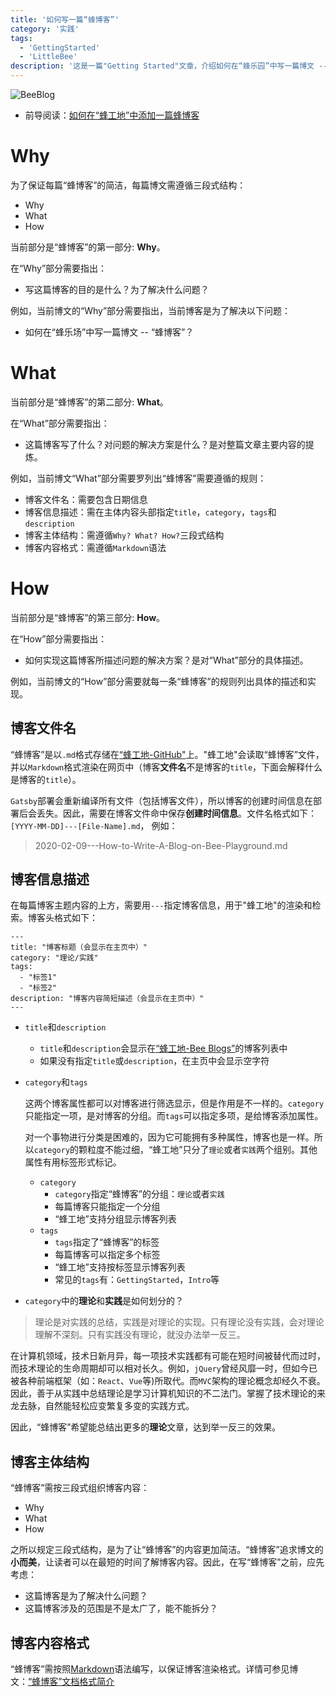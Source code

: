 ```yaml
---
title: '如何写一篇“蜂博客”'
category: '实践'
tags:
  - 'GettingStarted'
  - 'LittleBee'
description: '这是一篇"Getting Started"文章，介绍如何在“蜂乐园”中写一篇博文 -- “蜂博客”。'
---
```


![BeeBlog](http://q53wkmg88.bkt.clouddn.com/beeBlog.jpg)
* 前导阅读：[如何在“蜂工地”中添加一篇蜂博客](/posts/3/2020-02-09---Little-Bee-Client-Intro/#如何在蜂工地中添加一篇蜂博客)

# Why

为了保证每篇“蜂博客”的简洁，每篇博文需遵循三段式结构：
- Why
- What
- How

当前部分是“蜂博客”的第一部分: **Why**。

在“Why”部分需要指出：
- 写这篇博客的目的是什么？为了解决什么问题？

例如，当前博文的“Why”部分需要指出，当前博客是为了解决以下问题：
- 如何在“蜂乐场”中写一篇博文 -- “蜂博客”？

# What

当前部分是“蜂博客”的第二部分: **What**。

在“What”部分需要指出：
- 这篇博客写了什么？对问题的解决方案是什么？是对整篇文章主要内容的提炼。

例如，当前博文“What”部分需要罗列出“蜂博客”需要遵循的规则：
- 博客文件名：需要包含日期信息
- 博客信息描述：需在主体内容头部指定`title`，`category`，`tags`和`description`
- 博客主体结构：需遵循`Why? What? How?`三段式结构
- 博客内容格式：需遵循`Markdown`语法

# How

当前部分是“蜂博客”的第三部分: **How**。

在“How”部分需要指出：
- 如何实现这篇博客所描述问题的解决方案？是对“What”部分的具体描述。

例如，当前博文的“How”部分需要就每一条“蜂博客”的规则列出具体的描述和实现。

## 博客文件名

“蜂博客”是以`.md`格式存储在[“蜂工地-GitHub"](https://github.com/yuxiang660/little-bee-client/tree/master/static/posts)上。"蜂工地"会读取“蜂博客”文件，并以`Markdown`格式渲染在网页中（博客**文件名**不是博客的`title`，下面会解释什么是博客的`title`）。

`Gatsby`部署会重新编译所有文件（包括博客文件），所以博客的创建时间信息在部署后会丢失。因此，需要在博客文件命中保存**创建时间信息**。文件名格式如下： `[YYYY-MM-DD]---[File-Name].md`，
例如：
> 2020-02-09---How-to-Write-A-Blog-on-Bee-Playground.md

## 博客信息描述

在每篇博客主题内容的上方，需要用`---`指定博客信息，用于"蜂工地"的渲染和检索。博客头格式如下：

```
---
title: "博客标题（会显示在主页中）"
category: "理论/实践"
tags:
  - "标签1"
  - "标签2"
description: "博客内容简短描述（会显示在主页中）"
---
```
- `title`和`description`
    - `title`和`description`会显示在[“蜂工地-Bee Blogs”](/)的博客列表中
    - 如果没有指定`title`或`description`，在主页中会显示空字符

- `category`和`tags`

  这两个博客属性都可以对博客进行筛选显示，但是作用是不一样的。`category`只能指定一项，是对博客的分组。而`tags`可以指定多项，是给博客添加属性。

  对一个事物进行分类是困难的，因为它可能拥有多种属性，博客也是一样。所以`category`的颗粒度不能过细，“蜂工地”只分了`理论`或者`实践`两个组别。其他属性有用标签形式标记。
    - `category`
      - `category`指定“蜂博客”的分组：`理论`或者`实践`
      - 每篇博客只能指定一个分组
      - “蜂工地”支持分组显示博客列表
    - `tags`
      - `tags`指定了“蜂博客”的标签
      - 每篇博客可以指定多个标签
      - “蜂工地”支持按标签显示博客列表
      - 常见的`tags`有：`GettingStarted`，`Intro`等

- `category`中的**理论**和**实践**是如何划分的？
> 理论是对实践的总结，实践是对理论的实现。只有理论没有实践，会对理论理解不深刻。只有实践没有理论，就没办法举一反三。

  在计算机领域，技术日新月异，每一项技术实践都有可能在短时间被替代而过时，而技术理论的生命周期却可以相对长久。例如，`jQuery`曾经风靡一时，但如今已被各种前端框架（如：`React`、`Vue`等)所取代。而`MVC`架构的理论概念却经久不衰。因此，善于从实践中总结理论是学习计算机知识的不二法门。掌握了技术理论的来龙去脉，自然能轻松应变繁复多变的实践方式。

  因此，“蜂博客”希望能总结出更多的**理论**文章，达到举一反三的效果。

## 博客主体结构

“蜂博客”需按三段式组织博客内容：
- Why
- What
- How

之所以规定三段式结构，是为了让“蜂博客”的内容更加简洁。“蜂博客”追求博文的**小而美**，让读者可以在最短的时间了解博客内容。因此，在写“蜂博客”之前，应先考虑：
- 这篇博客是为了解决什么问题？
- 这篇博客涉及的范围是不是太广了，能不能拆分？

## 博客内容格式

“蜂博客”需按照[Markdown](https://www.jianshu.com/p/191d1e21f7ed)语法编写，以保证博客渲染格式。详情可参见博文：[“蜂博客”文档格式简介](/posts/2/2020-02-09---Bee-Blog-Pretty-Format/)